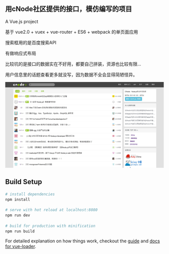 ## 用cNode社区提供的接口，模仿编写的项目

A Vue.js project

基于 vue2.0 + vuex + vue-router + ES6 + webpack 的单页面应用

搜索框用的是百度搜索API

有做响应式布局

比较坑的是接口的数据实在不好用，都要自己拼装，资源也比较有限…

用户信息里的话题查看更多就没写，因为数据不全会显得简陋怪异。

![](https://github.com/Damonlw/vue-cnode/raw/master/logo/cnode.png)

## Build Setup

```bash
# install dependencies 
npm install

# serve with hot reload at localhost:8080
npm run dev

# build for production with minification
npm run build
```

For detailed explanation on how things work, checkout the [guide](http://vuejs-templates.github.io/webpack/) and [docs for vue-loader](http://vuejs.github.io/vue-loader).